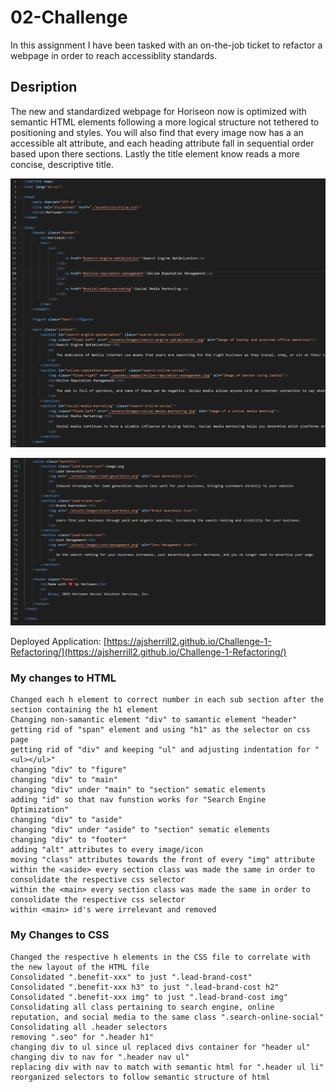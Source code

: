 # 02-Challenge

In this assignment I have been tasked with an on-the-job ticket to refactor a webpage in order to reach accessiblity standards.


## Desription

The new and standardized webpage for Horiseon now is optimized with semantic HTML elements following a more logical structure not tethered to positioning and styles. You will also find that every image now has a an accessible alt attribute, and each heading attribute fall in sequential order based upon there sections. Lastly the title element know reads a more concise, descriptive title.

![New semantic html file](./assets/images/screenshot-1.png)

![New semantic html file](./assets/images/screenshot-3.png)

Deployed Application:
[https://ajsherrill2.github.io/Challenge-1-Refactoring/](https://ajsherrill2.github.io/Challenge-1-Refactoring/)

### My changes to HTML

```
Changed each h element to correct number in each sub section after the section containing the h1 element
Changing non-samantic element "div" to samantic element "header"
getting rid of "span" element and using "h1" as the selector on css page
getting rid of "div" and keeping "ul" and adjusting indentation for "<ul></ul>"
changing "div" to "figure"
changing "div" to "main"
changing "div" under "main" to "section" sematic elements
adding "id" so that nav funstion works for "Search Engine Optimization"
changing "div" to "aside"
changing "div" under "aside" to "section" sematic elements
changing "div" to "footer"
adding "alt" attributes to every image/icon
moving "class" attributes towards the front of every "img" attribute
within the <aside> every section class was made the same in order to consolidate the respective css selector
within the <main> every section class was made the same in order to consolidate the respective css selector
within <main> id's were irrelevant and removed
```

### My Changes to CSS

```
Changed the respective h elements in the CSS file to correlate with the new layout of the HTML file
Consolidated ".benefit-xxx" to just ".lead-brand-cost"
Consolidated ".benefit-xxx h3" to just ".lead-brand-cost h2"
Consolidated ".benefit-xxx img" to just ".lead-brand-cost img"
Consolidating all class pertaining to search engine, online reputation, and social media to the same class ".search-online-social"
Consolidating all .header selectors
removing ".seo" for ".header h1"
changing div to ul since ul replaced divs container for "header ul"
changing div to nav for ".header nav ul"
replacing div with nav to match with semantic html for ".header ul li"
reorganized selectors to follow semantic structure of html
```
